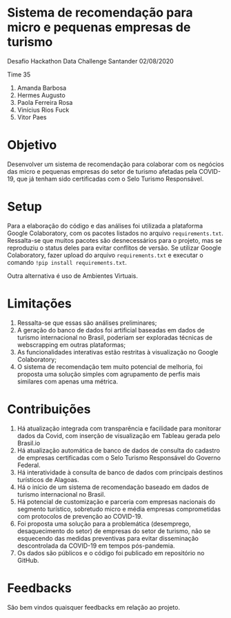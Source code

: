 # Sistema de recomendação para micro e pequenas empresas de turismo

Desafio Hackathon Data Challenge Santander
02/08/2020

Time 35
1. Amanda Barbosa
2. Hermes Augusto
3. Paola Ferreira Rosa
4. Vinícius Rios Fuck
5. Vitor Paes

# Objetivo

Desenvolver um sistema de recomendação para colaborar com os negócios das micro e pequenas empresas do setor de turismo afetadas pela COVID-19, que já tenham sido certificadas com o Selo Turismo Responsável.

# Setup

Para a elaboração do código e das análises foi utilizada a plataforma Google Colaboratory, com os pacotes listados no arquivo `requirements.txt`.
Ressalta-se que muitos pacotes são desnecessários para o projeto, mas se reproduziu o status deles para evitar conflitos de versão.
Se utilizar Google Colaboratory, fazer upload do arquivo `requirements.txt` e executar o comando `!pip install requirements.txt`.

Outra alternativa é uso de Ambientes Virtuais.

# Limitações

1. Ressalta-se que essas são análises preliminares;
2. A geração do banco de dados foi artificial baseadas em dados de turismo internacional no Brasil, poderiam ser exploradas técnicas de webscrapping em outras plataformas;
3. As funcionalidades interativas estão restritas à visualização no Google Colaboratory;
4. O sistema de recomendação tem muito potencial de melhoria, foi proposta uma solução simples com agrupamento de perfis mais similares com apenas uma métrica.


# Contribuições

1. Há atualização integrada com transparência e facilidade para monitorar dados da Covid, com inserção de visualização em Tableau gerada pelo Brasil.io
2. Há atualização automática de banco de dados de consulta do cadastro de empresas certificadas com o Selo Turismo Responsável do Governo Federal.
3. Há interatividade à consulta de banco de dados com principais destinos turísticos de Alagoas.
4. Há o início de um sistema de recomendação baseado em dados de turismo internacional no Brasil.
5. Há potencial de customização e parceria com empresas nacionais do segmento turístico, sobretudo micro e média empresas comprometidas com protocolos de prevenção ao COVID-19.
6. Foi proposta uma solução para a problemática (desemprego, desaquecimento do setor) de empresas do setor de turismo, não se esquecendo das medidas preventivas para evitar disseminação descontrolada da COVID-19 em tempos pós-pandemia.
7. Os dados são públicos e o código foi publicado em repositório no GitHub.


# Feedbacks
São bem vindos quaisquer feedbacks em relação ao projeto.
